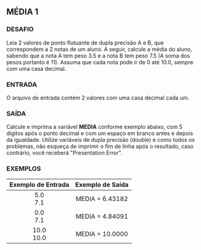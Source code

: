 ## MÉDIA 1

### DESAFIO

Leia 2 valores de ponto flutuante de dupla precisão A e B, que correspondem a 2 notas de um aluno. A seguir, calcule a média do aluno, sabendo que a nota A tem peso 3.5 e a nota B tem peso 7.5 (A soma dos pesos portanto é 11). Assuma que cada nota pode ir de 0 até 10.0, sempre com uma casa decimal.

### ENTRADA

O arquivo de entrada contém 2 valores com uma casa decimal cada um.

### SAÍDA

Calcule e imprima a variável **MEDIA** conforme exemplo abaixo, com 5 dígitos após o ponto decimal e com um espaço em branco antes e depois da igualdade. Utilize variáveis de dupla precisão (double) e como todos os problemas, não esqueça de imprimir o fim de linha após o resultado, caso contrário, você receberá "Presentation Error".

### EXEMPLOS

| Exemplo de Entrada | Exemplo de Saída |
| :----------------: | :--------------: |
|    5.0<br />7.1    | MEDIA = 6.43182  |
|    0.0<br />7.1    | MEDIA = 4.84091  |
|   10.0<br />10.0   | MEDIA = 10.0000  |

